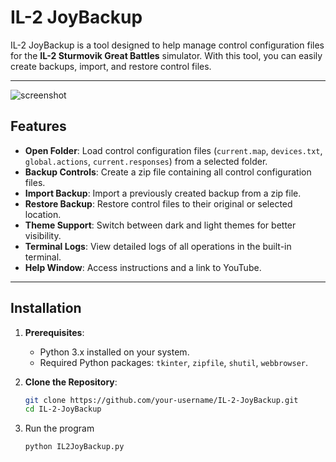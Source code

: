 # IL-2 JoyBackup

IL-2 JoyBackup is a tool designed to help manage control configuration files for the **IL-2 Sturmovik Great Battles** simulator. With this tool, you can easily create backups, import, and restore control files.


---
![screenshot](https://github.com/user-attachments/assets/db41a023-0ff2-4879-b3cf-69906a901fe8)

## Features

- **Open Folder**: Load control configuration files (`current.map`, `devices.txt`, `global.actions`, `current.responses`) from a selected folder.
- **Backup Controls**: Create a zip file containing all control configuration files.
- **Import Backup**: Import a previously created backup from a zip file.
- **Restore Backup**: Restore control files to their original or selected location.
- **Theme Support**: Switch between dark and light themes for better visibility.
- **Terminal Logs**: View detailed logs of all operations in the built-in terminal.
- **Help Window**: Access instructions and a link to YouTube.

---

## Installation

1. **Prerequisites**:
   - Python 3.x installed on your system.
   - Required Python packages: `tkinter`, `zipfile`, `shutil`, `webbrowser`.

2. **Clone the Repository**:
   ```bash
   git clone https://github.com/your-username/IL-2-JoyBackup.git
   cd IL-2-JoyBackup

3. Run the program
   ```bash
   python IL2JoyBackup.py
